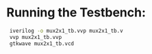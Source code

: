 # Running the Testbench: 
```bash
 iverilog -o mux2x1_tb.vvp mux2x1_tb.v
 vvp mux2x1_tb.vvp
 gtkwave mux2x1_tb.vcd
```